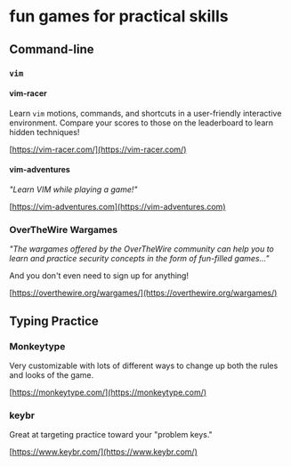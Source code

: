 # fun games for practical skills
## Command-line
### `vim`
#### vim-racer
Learn `vim` motions, commands, and shortcuts in a user-friendly interactive environment. Compare your scores to those on the leaderboard to learn hidden techniques!

[https://vim-racer.com/](https://vim-racer.com/) 

#### vim-adventures
*"Learn VIM while playing a game!"*

[https://vim-adventures.com](https://vim-adventures.com)

### OverTheWire Wargames
*"The wargames offered by the OverTheWire community can help you to learn and practice security concepts in the form of fun-filled games..."*

And you don't even need to sign up for anything!

[https://overthewire.org/wargames/](https://overthewire.org/wargames/)


## Typing Practice

### Monkeytype
Very customizable with lots of different ways to change up both the rules and looks of the game.

[https://monkeytype.com/](https://monkeytype.com/)

### keybr
Great at targeting practice toward your "problem keys."

[https://www.keybr.com/](https://www.keybr.com/)